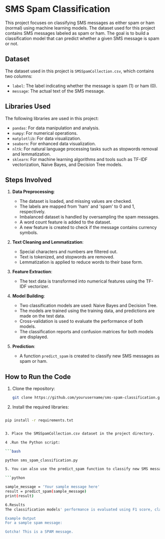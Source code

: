 # SMS Spam Classification

This project focuses on classifying SMS messages as either spam or ham (normal) using machine learning models. The dataset used for this project contains SMS messages labeled as spam or ham. The goal is to build a classification model that can predict whether a given SMS message is spam or not.

## Dataset

The dataset used in this project is `SMSSpamCollection.csv`, which contains two columns:
- `label`: The label indicating whether the message is spam (1) or ham (0).
- `message`: The actual text of the SMS message.

## Libraries Used

The following libraries are used in this project:
- `pandas`: For data manipulation and analysis.
- `numpy`: For numerical operations.
- `matplotlib`: For data visualization.
- `seaborn`: For enhanced data visualization.
- `nltk`: For natural language processing tasks such as stopwords removal and lemmatization.
- `sklearn`: For machine learning algorithms and tools such as TF-IDF vectorization, Naive Bayes, and Decision Tree models.

## Steps Involved

1. **Data Preprocessing**:
   - The dataset is loaded, and missing values are checked.
   - The labels are mapped from 'ham' and 'spam' to 0 and 1, respectively.
   - Imbalanced dataset is handled by oversampling the spam messages.
   - A word count feature is added to the dataset.
   - A new feature is created to check if the message contains currency symbols.

2. **Text Cleaning and Lemmatization**:
   - Special characters and numbers are filtered out.
   - Text is tokenized, and stopwords are removed.
   - Lemmatization is applied to reduce words to their base form.

3. **Feature Extraction**:
   - The text data is transformed into numerical features using the TF-IDF vectorizer.

4. **Model Building**:
   - Two classification models are used: Naive Bayes and Decision Tree.
   - The models are trained using the training data, and predictions are made on the test data.
   - Cross-validation is used to evaluate the performance of both models.
   - The classification reports and confusion matrices for both models are displayed.

5. **Prediction**:
   - A function `predict_spam` is created to classify new SMS messages as spam or ham.

## How to Run the Code

1. Clone the repository:
   ```bash
   git clone https://github.com/yourusername/sms-spam-classification.git
2. Install the required libraries:
  ```bash
  
  pip install -r requirements.txt


3. Place the SMSSpamCollection.csv dataset in the project directory.

4 .Run the Python script:

  ```bash
  
  python sms_spam_classification.py

5. You can also use the predict_spam function to classify new SMS messages:

```python
  
  sample_message = 'Your sample message here'
  result = predict_spam(sample_message)
  print(result)

6.Results
The classification models' performance is evaluated using F1 score, classification reports, and confusion matrices. The Naive Bayes model and Decision Tree model are compared for their performance on the dataset.

Example Output
For a sample spam message:

Gotcha! This is a SPAM message.

